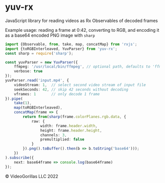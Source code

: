 # yuv-rx
JavaScript library for reading videos as Rx Observables of decoded frames

Example usage: reading a frame at 0:42, converting to RGB, and encoding it as a base64 encoded PNG image with `sharp`

```typescript
import {Observable, from, take, map, concatMap} from 'rxjs';
import {toRGBInterleaved, YuvParser} from 'yuv-rx';
const sharp = require('sharp');

const yuvParser = new YuvParser({
    ffmpeg: '/usr/local/bin/ffmpeg', // optional path, defaults to 'ffmpeg'
    verbose: true
});
yuvParser.read('input.mp4', {
    videoStream: 1,  // select second video stream of input file
    seekSeconds: 42, // skip 42 seconds without decoding
    vframes: 1       // only decode 1 frame
}).pipe(
    take(1),
    map(toRGBInterleaved),
    concatMap(frame => {
        return from(sharp(frame.colorPlanes.rgb.data, {
            raw: {
                width: frame.header.width,
                height: frame.header.height,
                channels: 3,
                premultiplied: false
            }
        }).png().toBuffer().then(b => b.toString('base64')));
    })
).subscribe({
    next: base64frame => console.log(base64frame)
});
```

© VideoGorillas LLC 2022
